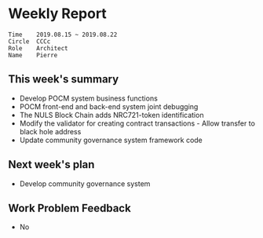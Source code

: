 # Weekly Report 

```
Time	2019.08.15 ~ 2019.08.22
Circle	CCCc
Role	Architect
Name	Pierre
```
## This week's summary

- Develop POCM system business functions
- POCM front-end and back-end system joint debugging
- The NULS Block Chain adds NRC721-token identification
- Modify the validator for creating contract transactions - Allow transfer to black hole address
- Update community governance system framework code

## Next week's plan

- Develop community governance system

## Work Problem Feedback

- No

